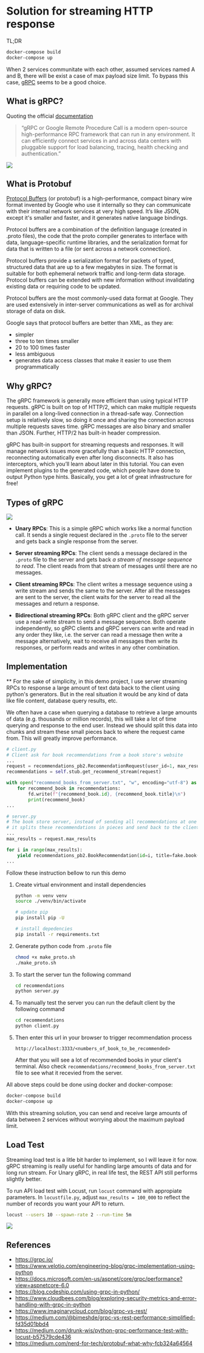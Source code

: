 # Solution for streaming HTTP response

TL;DR

```bash
docker-compose build
docker-compose up
```

When 2 services communitate with each other, assumed services named A and B, there will be exist a case of max payload size limit. To bypass this case, [gRPC](https://grpc.io/) seems to be a good choice.

## What is gRPC?
Quoting the official [documentation](https://grpc.io/)

> “gRPC or Google Remote Procedure Call is a modern open-source high-performance RPC framework that can run in any environment. It can efficiently connect services in and across data centers with pluggable support for load balancing, tracing, health checking and authentication.”

![](docs/gRPC.png)

## What is Protobuf

[Protocol Buffers](https://developers.google.com/protocol-buffers) (or protobuf)  is a high-performance, compact binary wire format invented by Google who use it internally so they can communicate with their internal network services at very high speed. It’s like JSON, except it's smaller and faster, and it generates native language bindings.

Protocol buffers are a combination of the definition language (created in .proto files), the code that the proto compiler generates to interface with data, language-specific runtime libraries, and the serialization format for data that is written to a file (or sent across a network connection).

Protocol buffers provide a serialization format for packets of typed, structured data that are up to a few megabytes in size. The format is suitable for both ephemeral network traffic and long-term data storage. Protocol buffers can be extended with new information without invalidating existing data or requiring code to be updated.

Protocol buffers are the most commonly-used data format at Google. They are used extensively in inter-server communications as well as for archival storage of data on disk.

Google says that protocol buffers are better than XML, as they are:

- simpler
- three to ten times smaller
- 20 to 100 times faster
- less ambiguous
- generates data access classes that make it easier to use them programmatically


## Why gRPC?

The gRPC framework is generally more efficient than using typical HTTP requests. gRPC is built on top of HTTP/2, which can make multiple requests in parallel on a long-lived connection in a thread-safe way. Connection setup is relatively slow, so doing it once and sharing the connection across multiple requests saves time. gRPC messages are also binary and smaller than JSON. Further, HTTP/2 has built-in header compression.

gRPC has built-in support for streaming requests and responses. It will manage network issues more gracefully than a basic HTTP connection, reconnecting automatically even after long disconnects. It also has interceptors, which you’ll learn about later in this tutorial. You can even implement plugins to the generated code, which people have done to output Python type hints. Basically, you get a lot of great infrastructure for free!

## Types of gRPC

![](docs/types-of-gRPC.png)

- **Unary RPCs**: This is a simple gRPC which works like a normal function call. It sends a single request declared in the `.proto` file to the server and gets back a single response from the server.

- **Server streaming RPCs**: The client sends a message declared in the `.proto` file to the server and gets back *a stream of message sequence to read*. The client reads from that stream of messages until there are no messages.

- **Client streaming RPCs**: The client writes a message sequence using a write stream and sends the same to the server. After all the messages are sent to the server, the client waits for the server to read all the messages and return a response.

- **Bidirectional streaming RPCs**: Both gRPC client and the gRPC server use a read-write stream to send a message sequence. Both operate independently, so gRPC clients and gRPC servers can write and read in any order they like, i.e. the server can read a message then write a message alternatively, wait to receive all messages then write its responses, or perform reads and writes in any other combination.


## Implementation

** For the sake of simplicity, in this demo project, I use server streaming RPCs to response a large amount of text data back to the client using python's generators. But in the real situation it would be any kind of data like file content, database query results, etc.

We often have a case when querying a database to retrieve a large amounts of data (e.g. thousands or million records), this will take a lot of time querying and response to the end user. Instead we should split this data into chunks and stream these small pieces back to where the request came from. This will greatly improve performance.

```python
# client.py
# Client ask for book recommendations from a book store's website
...
request = recommendations_pb2.RecommendationRequest(user_id=1, max_results=max_results)
recommendations = self.stub.get_recommend_stream(request)

with open("recommend_books_from_server.txt", "w", encoding="utf-8") as fd:
    for recommend_book in recommendations:
        fd.write(f"{recommend_book.id}, {recommend_book.title}\n")
        print(recommend_book)
...
```

```python
# server.py
# The book store server, instead of sending all recommendations at one time,
# it splits these recommendations in pieces and send back to the client
...
max_results = request.max_results

for i in range(max_results):
    yield recommendations_pb2.BookRecommendation(id=i, title=fake.book())
...
```

Follow these instruction bellow to run this demo

1. Create virtual environment and install dependencies

    ```bash
    python -m venv venv
    source ./venv/bin/activate

    # update pip
    pip install pip -U

    # install depedencies
    pip install -r requirements.txt
    ```

2. Generate python code from `.proto` file

    ```bash
    chmod +x make_proto.sh
    ./make_proto.sh
    ```

3. To start the server tun the following command

    ```bash
    cd recommendations
    python server.py
    ```

4. To manually test the server you can run the default client by the following command

    ```bash
    cd recommendations
    python client.py
    ```

5. Then enter this url in your browser to trigger recommendation process

    ```
    http://localhost:3333/<numbers_of_book_to_be_recommended>
    ```

    After that you will see a lot of recommended books in your client's terminal. Also check `recommendations/recommend_books_from_server.txt` file to see what it recevied from the server.

All above steps could be done using docker and docker-compose:

```bash
docker-compose build
docker-compose up
```

With this streaming solution, you can send and receive large amounts of data between 2 services without worrying about the maximum payload limit.


## Load Test

Streaming load test is a litle bit harder to implement, so I will leave it for now. gRPC streaming is really useful for handling large amounts of data and for long run stream. For Unary gRPC, in real life test, the REST API still performs slightly better.

To run API load test with Locust, run `locust` command with appropiate parameters. In `locustfile.py`, adjust `max_results = 100_000` to reflect the number of records you want your API to return.

```bash
locust --users 10 --spawn-rate 2 --run-time 5m
```

![](docs/rest_vs_unary_grpc_load_test.png)



## References

- https://grpc.io/
- https://www.velotio.com/engineering-blog/grpc-implementation-using-python
- https://docs.microsoft.com/en-us/aspnet/core/grpc/performance?view=aspnetcore-6.0
- https://blog.codeship.com/using-grpc-in-python/
- https://www.cloudbees.com/blog/exploring-security-metrics-and-error-handling-with-grpc-in-python
- https://www.imaginarycloud.com/blog/grpc-vs-rest/
- https://medium.com/@bimeshde/grpc-vs-rest-performance-simplified-fd35d01bbd4
- https://medium.com/drunk-wis/python-grpc-performance-test-with-locust-b57579cde436
- https://medium.com/nerd-for-tech/protobuf-what-why-fcb324a64564

